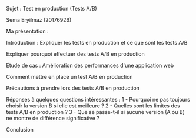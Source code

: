 Sujet : Test en production (Tests A/B)

Sema Eryilmaz (20176926)

Ma présentation :

Introduction : Expliquer les tests en production et ce que sont les tests A/B

Expliquer pourquoi effectuer des tests A/B en production

Étude de cas : Amélioration des performances d'une application web

Comment mettre en place un test A/B en production

Précautions à prendre lors des tests A/B en production

Réponses à quelques questions intéressantes : 1 - Pourquoi ne pas toujours choisir la version B si elle est meilleure ? 2 - Quelles sont les limites des tests A/B en production ? 
3 - Que se passe-t-il si aucune version (A ou B) ne montre de différence significative ?

Conclusion
